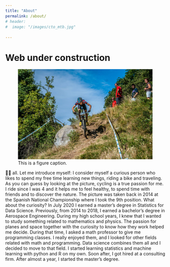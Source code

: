```yaml
---
title: "About"
permalink: /about/
# header:
#  image: "/images/cto_mtb.jpg"

---
```


# Web under construction

<!-- {% include figure image_path="/images/cto_mtb.jpg" alt="this is a placeholder image" caption="Spanish championship of MTB, 2014" %} -->

<figure>
  <img src="/images/cto_mtb.jpg" alt="this is a placeholder image">
  <figcaption>This is a figure caption.</figcaption>
</figure>


🙋‍♂ all. Let me introduce myself:
I consider myself a curious person who likes to spend my free time learning new things, riding a bike and traveling. As you can guess by looking at the picture, cycling is a true passion for me. I ride since I was 4 and it helps me to feel healthy, to spend time with friends and to discover the nature. The picture was taken back in 2014 at the Spanish National Championship where I took the 9th position. What about the curiosity? In July 2020 I earned a master’s degree in Statistics for Data Science. Previously, from 2014 to 2018, I earned a bachelor’s degree in Aerospace Engineering. During my high school years, I knew that I wanted to study something related to mathematics and physics. The passion for planes and space together with the curiosity to know how they work helped me decide. During that time, I asked a math professor to give me programming classes. I really enjoyed them, and I looked for other fields related with math and programming. Data science combines them all and I decided to move to that field. I started learning statistics and machine learning with python and R on my own. Soon after, I got hired at a consulting firm. After almost a year, I started the master’s degree.
